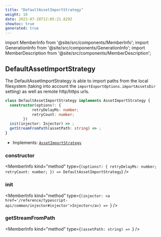 ```yaml
---
title: "DefaultAssetImportStrategy"
weight: 10
date: 2023-07-28T12:05:21.829Z
showtoc: true
generated: true
---
```

<!-- This file was generated from the Vendure source. Do not modify. Instead, re-run the "docs:build" script -->
import MemberInfo from '@site/src/components/MemberInfo';
import GenerationInfo from '@site/src/components/GenerationInfo';
import MemberDescription from '@site/src/components/MemberDescription';


## DefaultAssetImportStrategy

<GenerationInfo sourceFile="packages/core/src/config/asset-import-strategy/default-asset-import-strategy.ts" sourceLine="50" packageName="@vendure/core" since="1.7.0" />

The DefaultAssetImportStrategy is able to import paths from the local filesystem (taking into account the
`importExportOptions.importAssetsDir` setting) as well as remote http/https urls.

```ts title="Signature"
class DefaultAssetImportStrategy implements AssetImportStrategy {
  constructor(options?: {
            retryDelayMs: number;
            retryCount: number;
        })
  init(injector: Injector) => ;
  getStreamFromPath(assetPath: string) => ;
}
```
* Implements: <code><a href='/reference/typescript-api/import-export/asset-import-strategy#assetimportstrategy'>AssetImportStrategy</a></code>



<div className="members-wrapper">

### constructor

<MemberInfo kind="method" type={`(options?: {             retryDelayMs: number;             retryCount: number;         }) => DefaultAssetImportStrategy`}   />


### init

<MemberInfo kind="method" type={`(injector: <a href='/reference/typescript-api/common/injector#injector'>Injector</a>) => `}   />


### getStreamFromPath

<MemberInfo kind="method" type={`(assetPath: string) => `}   />




</div>
